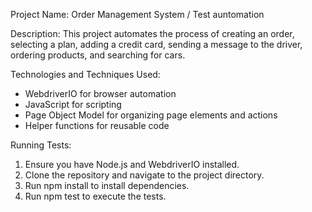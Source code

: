 Project Name: Order Management System / Test auntomation

Description: This project automates the process of creating an order, selecting a plan, adding a credit card, sending a message to the driver, ordering products, and searching for cars.

Technologies and Techniques Used:

- WebdriverIO for browser automation
- JavaScript for scripting
- Page Object Model for organizing page elements and actions
- Helper functions for reusable code

Running Tests:

1. Ensure you have Node.js and WebdriverIO installed.
2. Clone the repository and navigate to the project directory.
3. Run npm install to install dependencies.
4. Run npm test to execute the tests.
